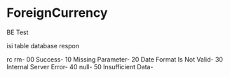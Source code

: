 # ForeignCurrency
BE Test

isi table database respon

rc                      rm-
00                      Success-
10                      Missing Parameter-
20                      Date Format Is Not Valid-
30                      Internal Server Error-
40                      null-
50                      Insufficient Data-
